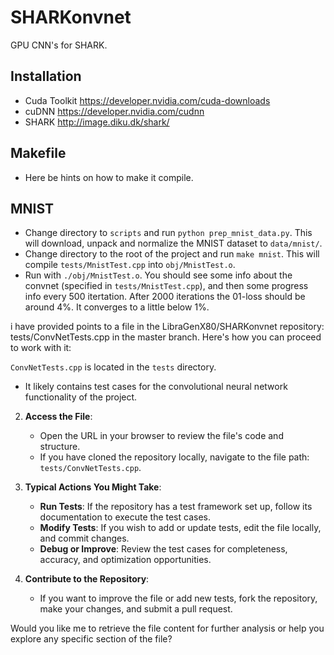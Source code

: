 # SHARKonvnet
GPU CNN's for SHARK.

## Installation
* Cuda Toolkit https://developer.nvidia.com/cuda-downloads
* cuDNN https://developer.nvidia.com/cudnn
* SHARK http://image.diku.dk/shark/

## Makefile
* Here be hints on how to make it compile.

## MNIST
* Change directory to `scripts` and run `python prep_mnist_data.py`. This will download, unpack and normalize the MNIST dataset to `data/mnist/`.
* Change directory to the root of the project and run `make mnist`. This will compile `tests/MnistTest.cpp` into `obj/MnistTest.o`.
* Run with `./obj/MnistTest.o`. You should see some info about the convnet (specified in `tests/MnistTest.cpp`), and then some progress info every 500 itertation. After 2000 iterations the 01-loss should be around 4%. It converges to a little below 1%.

i have provided points to a file in the LibraGenX80/SHARKonvnet repository: tests/ConvNetTests.cpp in the master branch. Here's how you can proceed to work with it:


 `ConvNetTests.cpp` is located in the `tests` directory.
   - It likely contains test cases for the convolutional neural network functionality of the project.

2. **Access the File**:
   - Open the URL in your browser to review the file's code and structure.
   - If you have cloned the repository locally, navigate to the file path: `tests/ConvNetTests.cpp`.

3. **Typical Actions You Might Take**:
   - **Run Tests**: If the repository has a test framework set up, follow its documentation to execute the test cases.
   - **Modify Tests**: If you wish to add or update tests, edit the file locally, and commit changes.
   - **Debug or Improve**: Review the test cases for completeness, accuracy, and optimization opportunities.

4. **Contribute to the Repository**:
   - If you want to improve the file or add new tests, fork the repository, make your changes, and submit a pull request.

Would you like me to retrieve the file content for further analysis or help you explore any specific section of the file?